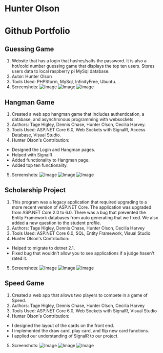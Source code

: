 <!-- ## Welcome to GitHub Pages

You can use the [editor on GitHub](https://github.com/16holson/16holson.github.io/edit/main/index.md) to maintain and preview the content for your website in Markdown files.

Whenever you commit to this repository, GitHub Pages will run [Jekyll](https://jekyllrb.com/) to rebuild the pages in your site, from the content in your Markdown files.

### Markdown

Markdown is a lightweight and easy-to-use syntax for styling your writing. It includes conventions for

```markdown
Syntax highlighted code block

# Header 1
## Header 2
### Header 3

- Bulleted
- List

1. Numbered
2. Lis

**Bold** and _Italic_ and `Code` text

[Link](url) and ![Image](src)
```

For more details see [Basic writing and formatting syntax](https://docs.github.com/en/github/writing-on-github/getting-started-with-writing-and-formatting-on-github/basic-writing-and-formatting-syntax).

### Jekyll Themes

Your Pages site will use the layout and styles from the Jekyll theme you have selected in your [repository settings](https://github.com/16holson/16holson.github.io/settings/pages). The name of this theme is saved in the Jekyll `_config.yml` configuration file.

### Support or Contact

Having trouble with Pages? Check out our [documentation](https://docs.github.com/categories/github-pages-basics/) or [contact support](https://support.github.com/contact) and we’ll help you sort it out. -->
# Hunter Olson
# Github Portfolio

## Guessing Game
1. Website that has a login that hashes/salts the password. It is also a hot/cold number guessing game that displays the top ten users. Stores users data to local raspberry pi MySql database.
2. Autor: Hunter Olson
3. Tools Used: PHPStorm, MySql, InfinityFree, Ubuntu.
4. Screenshots:
![Image](images/guessinggameone.png)
![Image](images/guessinggametwo.png)
![Image](images/guessinggamethree.png)

## Hangman Game
1. Created a web app hangman game that includes authentication, a database, and asynchronous programming with websockets.
2. Authors: Tage Higley, Dennis Chase, Hunter Olson, Cecilia Harvey.
3. Tools Used: ASP.NET Core 6.0, Web Sockets with SignalR, Access Database, Visual Studio.
4. Hunter Olson's Contribution: 
- Designed the Login and Hangman pages.
- Helped with SignalR.
- Added functionality to Hangman page.
- Added top ten functionality.
5. Screenshots:
![Image](images/hangmanone.png)
![Image](images/hangmantwo.png)
![Image](images/hangmanthree.png)

## Scholarship Project
1. This program was a legacy application that required upgrading to a more recent version of ASP.NET Core. The application was upgraded from ASP.NET Core 2.0 to 6.0. There was a bug that prevented the Entity Framework databases from auto generating that we fixed. We also added a new question to the student profile.
2. Authors: Tage Higley, Dennis Chase, Hunter Olson, Cecilia Harvey
3. Tools Used: ASP.NET Core 6.0, SQL, Entity Framework, Visual Studio
4. Hunter Olson's Contribution: 
- Helped to migrate to dotnet 2.1. 
- Fixed bug that wouldn't allow you to see applications if a judge hasen't rated it.
5. Screenshots:
![Image](images/scholarshipone.png)
![Image](images/scholarshiptwo.png)
![Image](images/scholarshipthree.png)

## Speed Game
1. Created a web app that allows two players to compete in a game of Speed.
2. Authors: Tage Higley, Dennis Chase, Hunter Olson, Cecilia Harvey
3. Tools Used: ASP.NET Core 6.0, Web Sockets with SignalR, Visual Studio
4. Hunter Olson's Contribution: 
- I designed the layout of the cards on the front end.
- I implemented the draw card, play card, and flip new card functions.
- I applied our understanding of SignalR to our project.
5. Screenshots:
![Image](images/speedone.png)
![Image](images/speedtwo.png)
![Image](images/speedthree.png)
